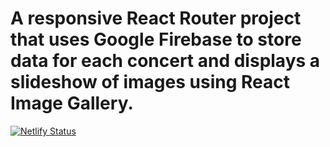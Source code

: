 # A responsive React Router project that uses Google Firebase to store data for each concert and displays a slideshow of images using React Image Gallery.


[![Netlify Status](https://api.netlify.com/api/v1/badges/fb9291d1-a678-4f45-9f68-29036eb53024/deploy-status)](https://app.netlify.com/sites/kailabsconcertjournal/deploys)
